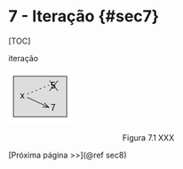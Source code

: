 # 7 - Iteração {#sec7}

[TOC]

iteração

![Figura 7.1](figures/fig7_1.png)

<center>Figura 7.1 XXX</center>

[Próxima página >>](@ref sec8)